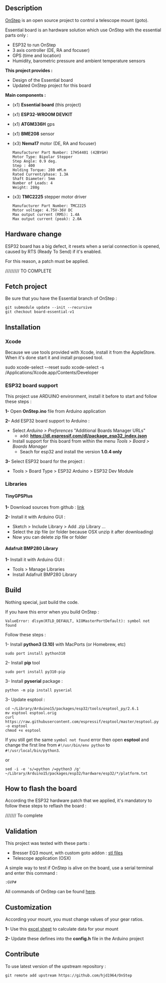## Description

[OnStep](https://onstep.groups.io/g/main/wiki) is an open source project to control a telescope mount (goto). 

Essential board is an hardware solution which use OnStep with the essential parts only :

- ESP32 to run OnStep
- 3 axis controller (DE, RA and focuser)
- GPS (time and location)
- Humidity, barometric pressure and ambient temperature sensors

**This project provides :**

- Design of the Essential board
- Updated OnStep project for this board

**Main components :**

- (x1) **Essential board** (this project)

- (x1) **ESP32-WROOM DEVKIT**

- (x1) **ATGM336H** gps

- (x1) **BME208** sensor

- (x3) **Nema17** motor (DE, RA and focuser)

  ```
  Manufacturer Part Number: 17HS4401 (42BYGH)
  Motor Type: Bipolar Stepper
  Step Angle: 0.9 deg.
  Step : 400
  Holding Torque: 280 mM.m
  Rated Current/phase: 1.3A
  Shaft Diameter: 5mm
  Number of Leads: 4
  Weight: 280g
  ```
  
- (x3) **TMC2225** stepper motor driver

  ```
  Manufacturer Part Number: TMC2225
  Motor voltage: 4.75V-36V DC
  Max output current (RMS): 1.4A
  Max output current (peak): 2.0A
  ```



## Hardware change

ESP32 board has a big defect, it resets when a serial connection is opened, caused by RTS (Ready To Send) if it's enabled.

For this reason, a patch must be applied.

///////// TO COMPLETE



## Fetch project

Be sure that you have the Essential branch of OnStep :

  ```
  git submodule update --init --recursive
  git checkout board-essential-v1
  ```



## Installation

### Xcode
Because we use tools provided with Xcode, install it from the AppleStore.
When it's done start it and install proposed tool.

sudo xcode-select --reset
sudo xcode-select -s /Applications/Xcode.app/Contents/Developer

### ESP32 board support

This project use ARDUINO environment, install it before to start and follow these steps :

**1-** Open **OnStep.ino** file from Arduino application

**2-** Add ESP32 board support to Arduino :

- Select *Arduino > Preferences* "Additional Boards Manager URLs"
  - add: **https://dl.espressif.com/dl/package_esp32_index.json**
- Install support for this board from within the menu *Tools > Board > Boards Manager*
  - Seach for esp32 and install the version **1.0.4 only**

**3-** Select ESP32 board for the project :

- Tools > Board Type > ESP32 Arduino > ESP32 Dev Module



### Libraries

#### TinyGPSPlus

**1-** Download sources from github : [link](https://github.com/mikalhart/TinyGPSPlus/archive/refs/heads/master.zip)

**2-** Install it with Arduino GUI :

- Sketch > Include Library > Add .zip Library ...
- Select the zip file (or folder because OSX unzip it after downloading)
- Now you can delete zip file or folder

#### Adafruit BMP280 Library

**1-** Install it with Arduino GUI :

- Tools > Manage Libraries
- Install Adafruit BMP280 Library



## Build

Nothing special, just build the code.

If you have this error when you build OnStep :

```
ValueError: dlsym(RTLD_DEFAULT, kIOMasterPortDefault): symbol not found
```

Follow these steps :

1- Install **python3 (3.10)** with MacPorts (or Homebrew, etc)
```
sudo port install python310
```

2- Install **pip** tool
```
sudo port install py310-pip
```

3- Install **pyserial** package :

```
python -m pip install pyserial
```

3- Update esptool :

```
cd ~/Library/Arduino15/packages/esp32/tools/esptool_py/2.6.1
mv esptool esptool.orig
curl https://raw.githubusercontent.com/espressif/esptool/master/esptool.py -o esptool
chmod +x esptool
```

If you still get the same `symbol not found` error then open **esptool** and change the first line from `#!/usr/bin/env python` to `#!/usr/local/bin/python3`.

or 

`sed -i -e 's/=python /=python3 /g' ~/Library/Arduino15/packages/esp32/hardware/esp32/*/platform.txt`


## How to flash the board

According the ESP32 hardware patch that we applied, it's mandatory to follow these steps to reflash the board :

/////// To complete



## Validation

This project was tested with these parts :

- Bresser EQ3 mount, with custom goto addon : [stl files](https://cults3d.com/fr/modèle-3d/divers/bresser-eq3-motor-addon)
- Telescope application (OSX)

A simple way to test if OnStep is alive on the board, use a serial terminal and enter this command :

```
:GVP#
```

All commands of OnStep can be found [here](https://onstep.groups.io/g/main/wiki/23755).



## Customization ##

According your mount, you must change values of your gear ratios.

**1-** Use this [excel sheet](https://baheyeldin.com/sites/baheyeldin.com/files/OnStep-Calculations.xls) to calculate data for your mount

**2-** Update these defines into the **config.h** file in the Arduino project



## Contribute

To use latest version of the upstream repository :

```shell
git remote add upstream https://github.com/hjd1964/OnStep
```


